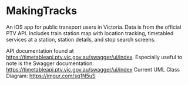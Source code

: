 # MakingTracks
An iOS app for public transport users in Victoria. Data is from the official PTV API. Includes train station map with location tracking, timetabled services at a station, station details, and stop search screens.

API documentation found at https://timetableapi.ptv.vic.gov.au/swagger/ui/index. 
Especially useful to note is the Swagger documentation: https://timetableapi.ptv.vic.gov.au/swagger/ui/index
Current UML Class Diagram: https://imgur.com/sg1N5uS
